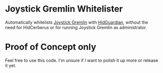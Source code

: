 # Joystick Gremlin Whitelister
Automatically whitelists [Joystick Gremlin](https://github.com/WhiteMagic/JoystickGremlin) with [HidGuardian](https://github.com/ViGEm/HidGuardian), without the need for HidCerberus or for running Joystick Gremlin as administrator.

# Proof of Concept only
Feel free to use this code. I'm unsure if I want to polish it up more or release it yet.
